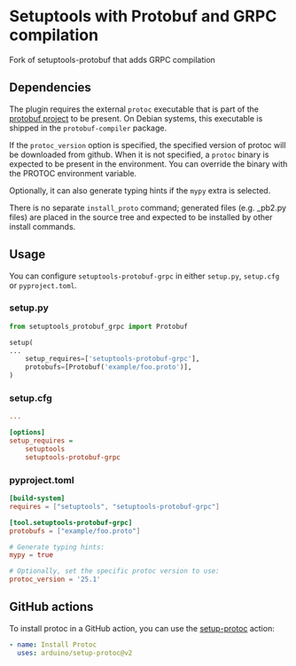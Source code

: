 # Setuptools with Protobuf and GRPC compilation

Fork of setuptools-protobuf that adds GRPC compilation

## Dependencies

The plugin requires the external ``protoc`` executable that is part of the
[protobuf project](https://github.com/protocolbuffers/protobuf) to be present.
On Debian systems, this executable is shipped in the ``protobuf-compiler`` package.

If the ``protoc_version`` option is specified, the specified version of protoc
will be downloaded from github. When it is not specified, a ``protoc`` binary is
expected to be present in the environment. You can override the binary with the
PROTOC environment variable.

Optionally, it can also generate typing hints if the ``mypy`` extra is selected.

There is no separate ``install_proto`` command; generated files (e.g. \_pb2.py
files) are placed in the source tree and expected to be installed by other
install commands.

## Usage

You can configure `setuptools-protobuf-grpc` in either `setup.py`, `setup.cfg` or `pyproject.toml`.

### setup.py

```python
from setuptools_protobuf_grpc import Protobuf

setup(
...
    setup_requires=['setuptools-protobuf-grpc'],
    protobufs=[Protobuf('example/foo.proto')],
)
```

### setup.cfg

```ini
...

[options]
setup_requires =
    setuptools
    setuptools-protobuf-grpc
```

### pyproject.toml

```toml
[build-system]
requires = ["setuptools", "setuptools-protobuf-grpc"]

[tool.setuptools-protobuf-grpc]
protobufs = ["example/foo.proto"]

# Generate typing hints:
mypy = true

# Optionally, set the specific protoc version to use:
protoc_version = '25.1'
```

## GitHub actions

To install protoc in a GitHub action, you can use the
[setup-protoc](https://github.com/arduino/setup-protoc) action:

```yaml
- name: Install Protoc
  uses: arduino/setup-protoc@v2
```
